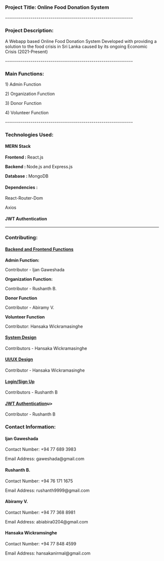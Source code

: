 <h3>Project Title: Online Food Donation System</h3>
-----------------------------------------------------------------
<h3>Project Description:</h3>
<p>A Webapp based Online Food Donation System Developed with providing a solution to the food crisis in Sri Lanka caused by its ongoing Economic Crisis (2021-Present)</p>
-----------------------------------------------------------------
<h3>Main Functions:</h3>

<p>1) Admin Function</p>
<p>2) Organization Function</p>
<p>3) Donor Function</p>
<p>4) Volunteer Function</p>
-----------------------------------------------------------------

<h3>Technologies Used:</h3>

<h4>MERN Stack</h4>
	<p><b>Frontend : </b>React.js</p>
	<p><b>Backend : </b>Node.js and Express.js</p>
	<p><b>Database : </b>MongoDB</p>

<h4>Dependencies :</h4> 
	<p>React-Router-Dom</p>
	<p>Axios</p>

<h4>JWT Authentication<h4>

-----------------------------------------------------------------
<h3>Contributing:</h3>

<h4><u>Backend and Frontend Functions</u></h4>
<p><b>Admin Function:</b></p> 
<p>Contributor - Ijan Gaweshada</p>

<p><b>Organization Function:</b></p>
<p>Contributor - Rushanth B.</p>

<p><b>Donor Function</b></p>
<p>Contributor - Abiramy V.</p>

<p><b>Volunteer Function</b></p>
Contributor: Hansaka Wickramasinghe

<h4><u>System Design</u></h4>
<p>Contributors - Hansaka Wickramasinghe</p>

<h4><u>UI/UX Design</u></h4> 
<p>Contributor - Hansaka Wickramasinghe</p>

<h4><u>Login/Sign Up</u></h4>
<p>Contributors - Rushanth B</p>

<h4><u>JWT Authentication</u>u></h4> 
<p>Contributor - Rushanth B</p>


<h3>Contact Information:</h3>

<h4>Ijan Gaweshada</h4>
<p>Contact Number: +94 77 689 3983</p>
<p>Email Address: gaweshada@gmail.com</p>

<h4>Rushanth B.</h4>
<p>Contact Number: +94 76 171 1675</p>
<p>Email Address: rushanth9999@gmail.com</p>

<h4>Abiramy V.</h4>
<p></p>Contact Number: +94 77 368 8981
<p></p>Email Address: abiabira0204@gmail.com

<h4>Hansaka Wickramsinghe</h4>
<p>Contact Number: +94 77 848 4599</p>
<p>Email Address: hansakanirmal@gmail.com</p>
